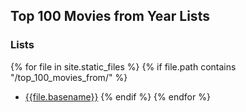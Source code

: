 ## Top 100 Movies from Year Lists

### Lists


{% for file in site.static_files %}
  {% if file.path contains "/top_100_movies_from/" %}
  - [{{file.basename}}](https://silentdot.github.io/rottentomatoes_radarr_lists/top_100_movies_from/{{file.name}})
  {% endif %}
{% endfor %}
